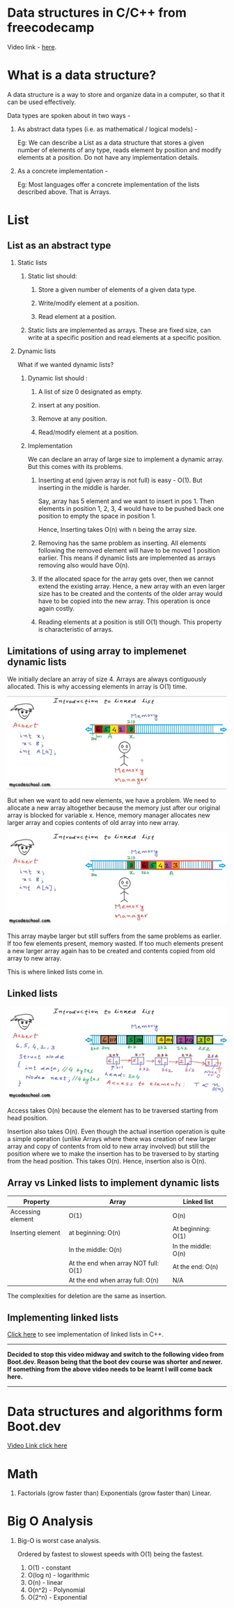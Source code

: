 # Data structures in C/C++ from freecodecamp

Video link - [here](https://youtu.be/B31LgI4Y4DQ?si=oa6n955r3aYjZmtW). 

# What is a data structure?
A data structure is a way to store and organize data in a computer, so that it can be used effectively. 

Data types are spoken about in two ways - 

1. As abstract data types (i.e. as mathematical / logical models) - 

    Eg: We can describe a List as a data structure that stores a given number of elements of any type, reads element by position and modify elements at a position. Do not have any implementation details. 

1. As a concrete implementation - 

    Eg: Most languages offer a concrete implementation of the lists described above. That is Arrays. 

# List 

## List as an abstract type

1. Static lists

    1. Static list should: 

        1. Store a given number of elements of a given data type. 

        1. Write/modify element at a position. 

        1. Read element at a position. 

    1. Static lists are implemented as arrays. These are fixed size, can write at a specific position and read elements at a specific position. 

1. Dynamic lists

    What if we wanted dynamic lists?

    1. Dynamic list should : 

        1. A list of size 0 designated as empty. 

        1. insert at any position. 

        1. Remove at any position. 

        1. Read/modify element at a position. 
    
    1. Implementation

        We can declare an array of large size to implement a dynamic array. But this comes with its problems. 

        1. Inserting at end (given array is not full) is easy - O(1). But inserting in the middle is harder. 

            Say, array has 5 element and we want to insert in pos 1. Then elements in position 1, 2, 3, 4 would have to be pushed back one position to empty the space in position 1. 

            Hence, Inserting takes O(n) with n being the array size. 

        1. Removing has the same problem as inserting. All elements following the removed element will have to be moved 1 position earlier. This means if dynamic lists are implemented as arrays removing also would have O(n).

        1. If the allocated space for the array gets over, then we cannot extend the existing array. Hence, a new array with an even larger size has to be created and the contents of the older array would have to be copied into the new array. This operation is once again costly. 

        1. Reading elements at a position is still O(1) though. This property is characteristic of arrays. 

## Limitations of using array to implemenet dynamic lists

We initially declare an array of size 4. Arrays are always contiguously allocated. This is why accessing elements in array is O(1) time. 

![](/data_structures_in_cpp/images/1_array_impl_of_dynamic_list.png)

But when we want to add new elements, we have a problem. We need to allocate a new array altogether because the memory just after our original array is blocked for variable x. Hence, memory manager allocates new larger array and copies contents of old array into new array. 

![](/data_structures_in_cpp/images/2_reallocating_array.png)

This array maybe larger but still suffers from the same problems as earlier. If too few elements present, memory wasted. If too much elements present a new larger array again has to be created and contents copied from old array to new array. 

This is where linked lists come in. 

## Linked lists

![](/data_structures_in_cpp/images/3_linked_list_intro.png)

Access takes O(n) because the element has to be traversed starting from head position. 

Insertion also takes O(n). Even though the actual insertion operation is quite a simple operation (unlike Arrays where there was creation of new larger array and copy of contents from old to new array involved) but still the position where we to make the insertion has to be traversed to by starting from the head position. This takes O(n). Hence, insertion also is O(n).

## Array vs Linked lists to implement dynamic lists

|Property|Array|Linked list|
|-|-|-|
|Accessing element|O(1)|O(n)|
|Inserting element| at beginning: O(n) | At beginning: O(1) |
|  | In the middle: O(n) | In the middle: O(n) |
|  | At the end when array NOT full: O(1) | At the end: O(n) |
|  | At the end when array full: O(n) | N/A |

The complexities for deletion are the same as insertion. 

## Implementing linked lists

[Click here](/data_structures_in_cpp/code/linked_list_implementation/1_linked_list_implementation.cpp)  to see implementation of linked lists in C++.

---

**Decided to stop this video midway and switch to the following video from Boot.dev. Reason being that the boot dev course was shorter and newer. If something from the above video needs to be learnt I will come back here.**

---

# Data structures and algorithms form Boot.dev

[Video Link click here](https://youtu.be/DMeD8trbj6A?si=I9h2cXmH2vmIg9jI)

# Math

1. Factorials (grow faster than) Exponentials (grow faster than) Linear.

# Big O Analysis

1. Big-O is worst case analysis. 

    Ordered by fastest to slowest speeds with O(1) being the fastest.

    1. O(1) - constant
    1. O(log n) - logarithmic
    1. O(n) - linear
    1. O(n^2) - Polynomial
    1. O(2^n) - Exponential

